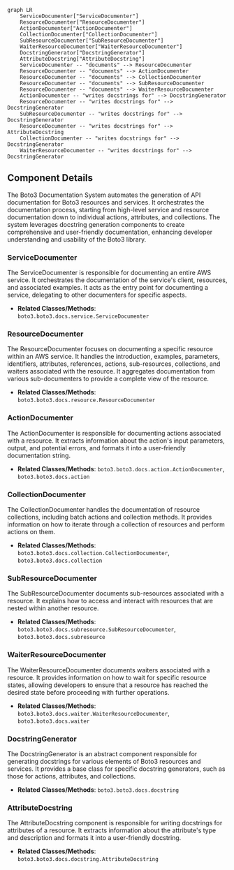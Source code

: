 ```mermaid
graph LR
    ServiceDocumenter["ServiceDocumenter"]
    ResourceDocumenter["ResourceDocumenter"]
    ActionDocumenter["ActionDocumenter"]
    CollectionDocumenter["CollectionDocumenter"]
    SubResourceDocumenter["SubResourceDocumenter"]
    WaiterResourceDocumenter["WaiterResourceDocumenter"]
    DocstringGenerator["DocstringGenerator"]
    AttributeDocstring["AttributeDocstring"]
    ServiceDocumenter -- "documents" --> ResourceDocumenter
    ResourceDocumenter -- "documents" --> ActionDocumenter
    ResourceDocumenter -- "documents" --> CollectionDocumenter
    ResourceDocumenter -- "documents" --> SubResourceDocumenter
    ResourceDocumenter -- "documents" --> WaiterResourceDocumenter
    ActionDocumenter -- "writes docstrings for" --> DocstringGenerator
    ResourceDocumenter -- "writes docstrings for" --> DocstringGenerator
    SubResourceDocumenter -- "writes docstrings for" --> DocstringGenerator
    ResourceDocumenter -- "writes docstrings for" --> AttributeDocstring
    CollectionDocumenter -- "writes docstrings for" --> DocstringGenerator
    WaiterResourceDocumenter -- "writes docstrings for" --> DocstringGenerator
```

## Component Details

The Boto3 Documentation System automates the generation of API documentation for Boto3 resources and services. It orchestrates the documentation process, starting from high-level service and resource documentation down to individual actions, attributes, and collections. The system leverages docstring generation components to create comprehensive and user-friendly documentation, enhancing developer understanding and usability of the Boto3 library.

### ServiceDocumenter
The ServiceDocumenter is responsible for documenting an entire AWS service. It orchestrates the documentation of the service's client, resources, and associated examples. It acts as the entry point for documenting a service, delegating to other documenters for specific aspects.
- **Related Classes/Methods**: `boto3.boto3.docs.service.ServiceDocumenter`

### ResourceDocumenter
The ResourceDocumenter focuses on documenting a specific resource within an AWS service. It handles the introduction, examples, parameters, identifiers, attributes, references, actions, sub-resources, collections, and waiters associated with the resource. It aggregates documentation from various sub-documenters to provide a complete view of the resource.
- **Related Classes/Methods**: `boto3.boto3.docs.resource.ResourceDocumenter`

### ActionDocumenter
The ActionDocumenter is responsible for documenting actions associated with a resource. It extracts information about the action's input parameters, output, and potential errors, and formats it into a user-friendly documentation string.
- **Related Classes/Methods**: `boto3.boto3.docs.action.ActionDocumenter`, `boto3.boto3.docs.action`

### CollectionDocumenter
The CollectionDocumenter handles the documentation of resource collections, including batch actions and collection methods. It provides information on how to iterate through a collection of resources and perform actions on them.
- **Related Classes/Methods**: `boto3.boto3.docs.collection.CollectionDocumenter`, `boto3.boto3.docs.collection`

### SubResourceDocumenter
The SubResourceDocumenter documents sub-resources associated with a resource. It explains how to access and interact with resources that are nested within another resource.
- **Related Classes/Methods**: `boto3.boto3.docs.subresource.SubResourceDocumenter`, `boto3.boto3.docs.subresource`

### WaiterResourceDocumenter
The WaiterResourceDocumenter documents waiters associated with a resource. It provides information on how to wait for specific resource states, allowing developers to ensure that a resource has reached the desired state before proceeding with further operations.
- **Related Classes/Methods**: `boto3.boto3.docs.waiter.WaiterResourceDocumenter`, `boto3.boto3.docs.waiter`

### DocstringGenerator
The DocstringGenerator is an abstract component responsible for generating docstrings for various elements of Boto3 resources and services. It provides a base class for specific docstring generators, such as those for actions, attributes, and collections.
- **Related Classes/Methods**: `boto3.boto3.docs.docstring`

### AttributeDocstring
The AttributeDocstring component is responsible for writing docstrings for attributes of a resource. It extracts information about the attribute's type and description and formats it into a user-friendly docstring.
- **Related Classes/Methods**: `boto3.boto3.docs.docstring.AttributeDocstring`
